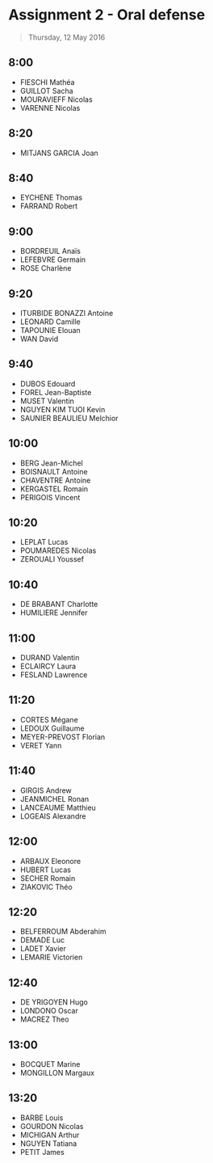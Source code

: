 # Assignment 2 - Oral defense

> Thursday, 12 May 2016

## 8:00

* FIESCHI Mathéa
* GUILLOT Sacha
* MOURAVIEFF Nicolas
* VARENNE Nicolas

## 8:20

* MITJANS GARCIA Joan

## 8:40

* EYCHENE Thomas
* FARRAND Robert

## 9:00

* BORDREUIL Anaïs
* LEFEBVRE Germain
* ROSE Charlène

## 9:20

* ITURBIDE BONAZZI Antoine
* LEONARD Camille
* TAPOUNIE Elouan
* WAN David

## 9:40

* DUBOS Edouard
* FOREL Jean-Baptiste
* MUSET Valentin
* NGUYEN KIM TUOI Kevin
* SAUNIER BEAULIEU Melchior

## 10:00

* BERG Jean-Michel
* BOISNAULT Antoine
* CHAVENTRE Antoine
* KERGASTEL Romain
* PERIGOIS Vincent

## 10:20

* LEPLAT Lucas
* POUMAREDES Nicolas
* ZEROUALI Youssef

## 10:40

* DE BRABANT Charlotte
* HUMILIERE Jennifer

## 11:00

* DURAND Valentin
* ECLAIRCY Laura
* FESLAND Lawrence

## 11:20

* CORTES Mégane
* LEDOUX Guillaume
* MEYER-PREVOST Florian
* VERET Yann

## 11:40

* GIRGIS Andrew
* JEANMICHEL Ronan
* LANCEAUME Matthieu
* LOGEAIS Alexandre

## 12:00

* ARBAUX Eleonore
* HUBERT Lucas
* SECHER Romain
* ZIAKOVIC Théo

## 12:20

* BELFERROUM Abderahim
* DEMADE Luc
* LADET Xavier
* LEMARIE Victorien

## 12:40

* DE YRIGOYEN Hugo
* LONDONO Oscar
* MACREZ Theo

## 13:00

* BOCQUET Marine
* MONGILLON Margaux

## 13:20

* BARBE Louis
* GOURDON Nicolas
* MICHIGAN Arthur
* NGUYEN Tatiana
* PETIT James
